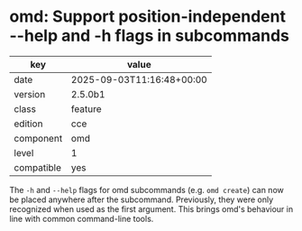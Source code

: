 [//]: # (werk v2)
# omd: Support position-independent --help and -h flags in subcommands

key        | value
---------- | ---
date       | 2025-09-03T11:16:48+00:00
version    | 2.5.0b1
class      | feature
edition    | cce
component  | omd
level      | 1
compatible | yes

The `-h` and `--help` flags for omd subcommands (e.g. `omd create`) can now be placed anywhere after the subcommand. Previously, they were only recognized when used as the first argument. This brings omd's behaviour in line with common command-line tools.

